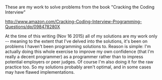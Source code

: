 

These are my work to solve problems from the book "Cracking the Coding Interview"

http://www.amazon.com/Cracking-Coding-Interview-Programming-Questions/dp/098478280X

At the time of this writing (Nov 16 2015) all of my solutions are my work only -- meaning to the extent that I've delved into the solutions, it's been on problems I haven't been programming solutions to.  Reason is simple: I'm actually doing this whole exercise to improve my own confidence (that I'm really a decent programmer) as a programmer rather than to impress potential employers or peer judges.  Of course I'm also doing it for the raw practice too.  So my solutions probably aren't optimal, and in some cases may have flawed implementations.